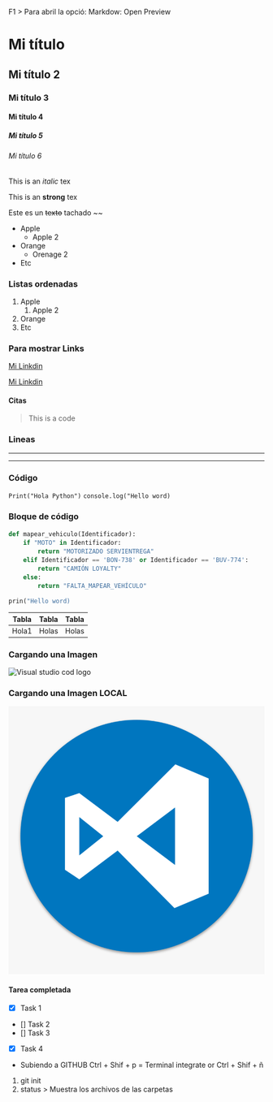 F1 > Para abril la opció: Markdow: Open Preview

<!-- Headings -->
# Mi título
## Mi título 2
### Mi título 3
#### Mi título 4
##### Mi título 5
###### Mi título 6

<!--italic -->
This is an *italic* tex

<!--strong -->
This is an **strong** tex

<!--strikethrough -->
Este es un ~~texto~~ tachado ~~

<!--UL -->
* Apple
    * Apple 2
* Orange
    * Orenage 2
* Etc

<!--OL --> 

### Listas ordenadas
1. Apple
    1. Apple 2
2. Orange
3. Etc

### Para mostrar Links
[Mi Linkdin](https://www.linkedin.com/in/jonatan-obeth-diaz-chingo-26b4107a/)

[Mi Linkdin](https://www.linkedin.com/in/jonatan-obeth-diaz-chingo-26b4107a/ " Mi Linkedin")

#### Citas
> This is a code

### Lineas
---
___

### Código

`Print("Hola Python")`
`console.log("Hello word)`

### Bloque de código

```python
def mapear_vehiculo(Identificador):
    if "MOTO" in Identificador:
        return "MOTORIZADO SERVIENTREGA"
    elif Identificador == 'BON-738' or Identificador == 'BUV-774':
        return "CAMIÓN LOYALTY"
    else:
        return "FALTA_MAPEAR_VEHÍCULO"

```
```python
prin("Hello word)

```


|Tabla  | Tabla | Tabla|
|-------|-------|------|
|Hola1  |Holas  |Holas |

### Cargando una Imagen

![Visual studio cod logo](https://th.bing.com/th/id/OIP.HarmQXynPVc2CT98DApcjAAAAA?w=300&h=162&rs=1&pid=ImgDetMain)


### Cargando una Imagen LOCAL
![Visual studio cod logo](LogoVSC.png " Logo de Visual Studio Code")


<!-- GITHUB MARKDOW-->
#### Tarea completada
* [x] Task 1
* [] Task 2
* [] Task 3
* [x] Task 4



* Subiendo a GITHUB
Ctrl + Shif + p = Terminal integrate or Ctrl + Shif + ñ

1. git init
2. status   > Muestra los archivos de las carpetas




